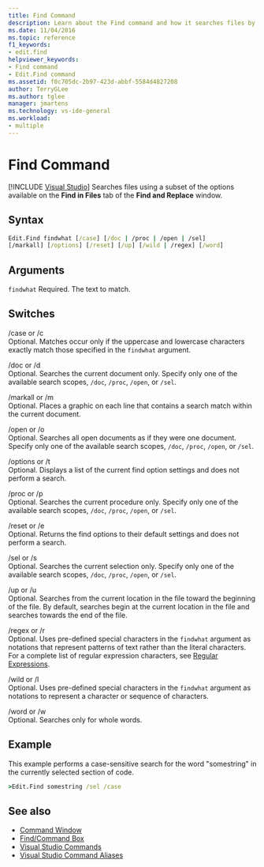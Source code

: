 ```yaml
---
title: Find Command
description: Learn about the Find command and how it searches files by using a subset of the options available on the Find in Files tab of the Find and Replace window.
ms.date: 11/04/2016
ms.topic: reference
f1_keywords:
- edit.find
helpviewer_keywords:
- Find command
- Edit.Find command
ms.assetid: f0c705dc-2b97-423d-abbf-5584d4827208
author: TerryGLee
ms.author: tglee
manager: jmartens
ms.technology: vs-ide-general
ms.workload:
- multiple
---
```

# Find Command

 [!INCLUDE [Visual Studio](~/includes/applies-to-version/vs-windows-only.md)]
Searches files using a subset of the options available on the **Find in Files** tab of the **Find and Replace** window.

## Syntax

```cmd
Edit.Find findwhat [/case] [/doc | /proc | /open | /sel]
[/markall] [/options] [/reset] [/up] [/wild | /regex] [/word]
```

## Arguments
`findwhat`
Required. The text to match.

## Switches
/case or /c\
Optional. Matches occur only if the uppercase and lowercase characters exactly match those specified in the `findwhat` argument.

/doc or /d\
Optional. Searches the current document only. Specify only one of the available search scopes, `/doc`, `/proc`, `/open`, or `/sel`.

/markall or /m\
Optional. Places a graphic on each line that contains a search match within the current document.

/open or /o\
Optional. Searches all open documents as if they were one document. Specify only one of the available search scopes, `/doc`, `/proc`, `/open`, or `/sel`.

/options or /t\
Optional. Displays a list of the current find option settings and does not perform a search.

/proc or /p\
Optional. Searches the current procedure only. Specify only one of the available search scopes, `/doc`, `/proc`, `/open`, or `/sel`.

/reset or /e\
Optional. Returns the find options to their default settings and does not perform a search.

/sel or /s\
Optional. Searches the current selection only. Specify only one of the available search scopes, `/doc`, `/proc`, `/open`, or `/sel`.

/up or /u\
Optional. Searches from the current location in the file toward the beginning of the file. By default, searches begin at the current location in the file and searches towards the end of the file.

/regex or /r\
Optional. Uses pre-defined special characters in the `findwhat` argument as notations that represent patterns of text rather than the literal characters. For a complete list of regular expression characters, see [Regular Expressions](../../ide/using-regular-expressions-in-visual-studio.md).

/wild or /l\
Optional. Uses pre-defined special characters in the `findwhat` argument as notations to represent a character or sequence of characters.

/word or /w\
Optional. Searches only for whole words.

## Example
This example performs a case-sensitive search for the word "somestring" in the currently selected section of code.

```cmd
>Edit.Find somestring /sel /case
```

## See also

- [Command Window](../../ide/reference/command-window.md)
- [Find/Command Box](../../ide/find-command-box.md)
- [Visual Studio Commands](../../ide/reference/visual-studio-commands.md)
- [Visual Studio Command Aliases](../../ide/reference/visual-studio-command-aliases.md)
